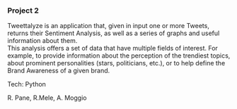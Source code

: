 ### Project 2
Tweettalyze is an application that, given in input one or more Tweets, returns their Sentiment Analysis, as well as a series of graphs and useful information about them.<br>
This analysis offers a set of data that have multiple fields of interest. For example, to provide information about the perception of the trendiest topics, about prominent personalities (stars, politicians, etc.), or to help define the Brand Awareness of a given brand.

Tech: Python

R. Pane, R.Mele, A. Moggio
